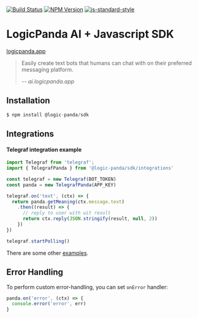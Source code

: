 [![Build Status](https://img.shields.io/travis/@logic-panda/sdk.svg?branch=master&style=flat-square)](https://travis-ci.org/logic-panda/sdk)
[![NPM Version](https://img.shields.io/npm/v/@logic-panda/sdk.svg?style=flat-square)](https://www.npmjs.com/package/@logic-panda/sdk)
[![js-standard-style](https://img.shields.io/badge/code%20style-standard-brightgreen.svg?style=flat-square)](http://standardjs.com/)

# LogicPanda AI + Javascript SDK

[logicpanda.app](https://logicpanda.app/)

> Easily create text bots that humans can chat with on their preferred messaging platform.
>
> -- <cite>ai.logicpanda.app</cite>

## Installation

```js
$ npm install @logic-panda/sdk
```

## Integrations

#### Telegraf integration example
  
```js
import Telegraf from 'telegraf';
import { TelegrafPanda } from '@logic-panda/sdk/integrations'

const telegraf = new Telegraf(BOT_TOKEN)
const panda = new TelegrafPanda(APP_KEY)

telegraf.on('text', (ctx) => {
  return panda.getMeaning(ctx.message.text)
    .then((result) => {
      // reply to user with wit result
      return ctx.reply(JSON.stringify(result, null, 2))
    })
})

telegraf.startPolling()

```


There are some other [examples](https://github.com/logic-panda/pdai-javascript-sdk/tree/master/examples).


## Error Handling

To perform custom error-handling, you can set `onError` handler:

```js
panda.on('error', (ctx) => {
  console.error('error', err)
}
```

